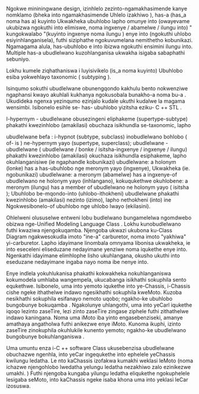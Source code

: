 Ngokwe mininingwane design, izinhlelo zezinto-ngamakhasimende kanye nomklamo (bheka into ngamakhasimende Uhlelo izakhiwo ), has-a (has_a noma has a) kuyinto Ukwakheka ubuhlobo lapho omunye into (owayevame ukubizwa ngokuthi into elimiswe, noma ingxenye / abamelwe / ilungu into) " kungokwalabo "(kuyinto ingxenye noma ilungu ) enye into (ngokuthi uhlobo esiyinhlanganisela), futhi siziphathe ngokuvumelana nemithetho kobunikazi. Ngamagama alula, has-ubuhlobo e into ibizwa ngokuthi ensimini ilungu into. Multiple has-a ubudlelwano kuzohlanganisa ukwakha isigaba sabaphathi sebuniyo.

Lokhu kumele ziqhathaniswa i luyisivikelo (is_a noma kuyinto) Ubuhlobo esiba yokwehlayo taxonomic ( subtyping ).

Isinqumo sokuthi ubudlelwane obunengqondo kakhulu bento nokwenziwe ngaphansi kwayo akuhlali kukhanya ngokusobala bunakho-a noma bu-a . Ukudideka ngenxa yezinqumo ezinjalo kudale ukuthi kudalwe la magama wensimbi. Isibonelo esihle se- has- ubuhlobo yizitsha eziku- C ++ STL .

I-hypernym - ubudlelwane obusezingeni eliphakeme (supertype-subtype) phakathi kwezinhlobo (amakilasi) obuchaza isikhundla se-taxonomic, lapho

ubudlelwane befa : i-hypnot (subtype, subclass) inobudlelwano bohlobo ( of- is ) ne-hypernym yayo (supertype, superclass);
ubudlelwane - ubudlelwane ( ubudlelwane / bonke / isitsha-ingxenye / ingxenye / ilungu) phakathi kwezinhlobo (amakilasi) okuchaza isikhundla esiphakeme, lapho
okuhlanganisiwe (ie ngaphandle kobunikazi) ubudlelwane:
a holonym (lonke) has a has-ubuhlobo nge meronym yayo (ingxenye),
Ukwakheka (ie. ngobunikazi) ubudlelwane:
a meronym (abamelwe) has a ingxenye-of ubudlelwano ne holonym yayo (inhlangano),
kokuqukethwe  okuhlobene:
a meronym (ilungu) has a member of ubudlelwano ne holonym yayo ( isitsha );
Ubuhlobo be-mqondo-into (uhlobo-ithokheni) ubudlelwane phakathi kwezinhlobo (amakilasi) nezinto (izimo), lapho
nethokheni (into) ine Ngokwesibonelo-of ubuhlobo nge uhlobo lwayo (ekilasini).

Ohlelweni olususelwe entweni lobu budlelwano bungamelelwa ngomdwebo obizwa nge-Unified Modeling Language Class . Lokhu kunobudlelwano futhi kwaziwa njengokuqamba. Njengoba ukwazi ukubona ku-Class Diagram ngakwesokudla imoto "ine-a" carburetor, noma imoto "yakhiwa" yi-carburetor. Lapho idayimane linombala omnyama libonisa ukwakheka, ie into eseceleni eliseduzane nedayimane yenziwe noma iqukethe enye into. Ngenkathi idayimane elimhlophe lisho ukuhlangana, okusho ukuthi into eseduzane nedayimane ingaba nayo noma ibe nenye into.

Enye indlela yokuhlukanisa phakathi kokwakheka nokuhlanganiswa kokumodela umhlaba wangempela, ukucabanga isikhathi sokuphila sento equkethwe. Isibonelo, uma into yemoto iqukethe into ye-Chassis, i-Chassis cishe ngeke ithathelwe indawo ngesikhathi sokuphila kweMoto. Kuzoba nesikhathi sokuphila esifanayo nemoto uqobo; ngakho-ke ubuhlobo bungobunye bokuqamba . Ngakolunye uhlangothi, uma into yeCarl iqukethe iqoqo lezinto zaseTire, lezi zinto zaseTire zingase ziphele futhi zithathelwe indawo kaningana. Noma uma iMoto iba yinto engasebenziseki, amanye amathaya angatholwa futhi anikezwe enye iMoto. Kunoma ikuphi, izinto zaseTire zinokuphila okuhlukile kunento yemoto; ngakho-ke ubudlelwano bungobunye bokuhlanganiswa .

Uma umuntu enza i-C ++ software Class ukusebenzisa ubudlelwane obuchazwe ngenhla, into yeCar ingequkethe into ephelele yeChassis kwilungu ledatha. Le nto kaChassis izofakwa kumakhi weklasi leMoto (noma ichazwe njengohlobo lwedatha yelungu ledatha nezakhiwo zalo ezinikezwe umakhi. ) Futhi njengoba kungaba yilungu ledatha eliqukethe ngokuphelele lesigaba seMoto, into kaChassis ngeke isaba khona uma into yeklasi leCar izosuswa.